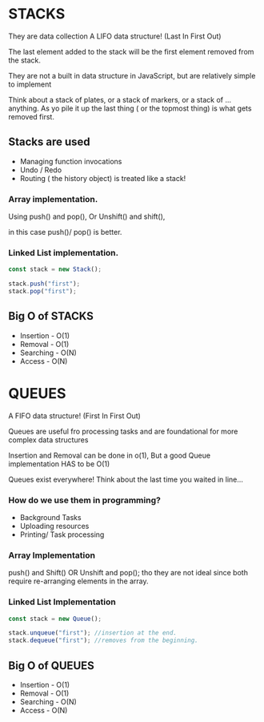 
# STACKS

They are data collection
A LIFO data structure! (Last In First Out)

The last element added to the stack will be the first element removed from the stack.

They are not a built in data structure in JavaScript, but are relatively simple to implement

Think about a stack of plates, or a stack of markers, or a stack of ... anything.
As yo pile it up the last thing ( or the topmost thing) is what gets removed first.

## Stacks are used
- Managing function invocations
- Undo / Redo
- Routing ( the history object) is treated like a stack!

### Array implementation.

Using push() and pop(), 
Or Unshift() and shift(), 

in this case push()/ pop() is better.


### Linked List implementation.

```javascript
const stack = new Stack();

stack.push("first");
stack.pop("first");
```


## Big O of STACKS

- Insertion - O(1)
- Removal - O(1)
- Searching - O(N)
- Access - O(N)



# QUEUES

A FIFO data structure! (First In First Out)

Queues are useful fro processing tasks and are foundational for more complex data structures

Insertion and Removal can be done in o(1), But a good Queue implementation HAS to be O(1)

Queues exist everywhere! Think about the last time you waited in line...

### How do we use them in programming?
- Background Tasks
- Uploading resources
- Printing/ Task processing


### Array Implementation

push() and Shift()
OR Unshift and pop();
tho they are not ideal since both require re-arranging elements in the array.

### Linked List Implementation


```javascript
const stack = new Queue();

stack.unqueue("first"); //insertion at the end.
stack.dequeue("first"); //removes from the beginning.
```

## Big O of QUEUES

- Insertion - O(1)
- Removal - O(1)
- Searching - O(N)
- Access - O(N)